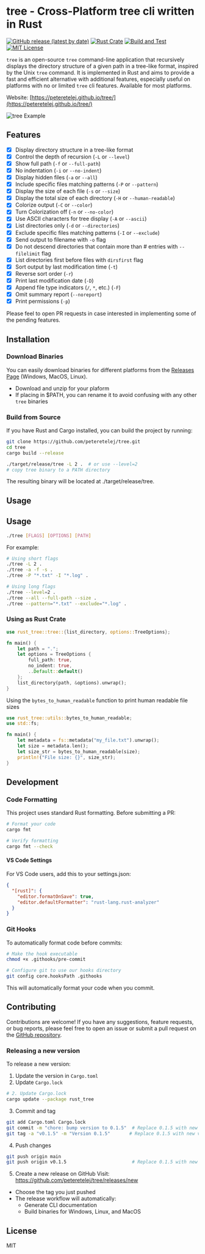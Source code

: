 # tree - Cross-Platform tree cli written in Rust

[![GitHub release (latest by date)](https://img.shields.io/github/v/release/peteretelej/tree)](https://github.com/peteretelej/tree/releases)
[![Rust Crate](https://img.shields.io/crates/v/rust_tree.svg)](https://crates.io/crates/rust_tree)
[![Build and Test](https://github.com/peteretelej/tree/actions/workflows/build.yml/badge.svg)](https://github.com/peteretelej/tree/actions/workflows/build.yml)
[![MIT License](https://img.shields.io/badge/License-MIT-blue.svg)](https://github.com/peteretelej/tree/blob/main/LICENSE)

`tree` is an open-source `tree` command-line application that recursively displays the directory structure of a given path in a tree-like format, inspired by the Unix `tree` command. It is implemented in Rust and aims to provide a fast and efficient alternative with additional features, especially useful on platforms with no or limited `tree` cli features. Available for most platforms.

Website: [https://peteretelej.github.io/tree/](https://peteretelej.github.io/tree/)

![tree Example](./example.png)

## Features

- [x] Display directory structure in a tree-like format
- [x] Control the depth of recursion (`-L` or `--level`)
- [x] Show full path (`-f` or `--full-path`)
- [x] No indentation (`-i` or `--no-indent`)
- [x] Display hidden files (`-a` or `--all`)
- [x] Include specific files matching patterns (`-P` or `--pattern`)
- [x] Display the size of each file (`-s` or `--size`)
- [x] Display the total size of each directory (`-H` or `--human-readable`)
- [x] Colorize output (`-C` or `--color`)
- [x] Turn Colorization off (`-n` or `--no-color`)
- [x] Use ASCII characters for tree display (`-A` or `--ascii`)
- [x] List directories only (`-d` or `--directories`)
- [x] Exclude specific files matching patterns (`-I` or `--exclude`)
- [x] Send output to filename with `-o` flag
- [x] Do not descend directories that contain more than # entries with `--filelimit` flag
- [x] List directories first before files with `dirsfirst` flag
- [x] Sort output by last modification time (`-t`)
- [x] Reverse sort order (`-r`)
- [x] Print last modification date (`-D`)
- [x] Append file type indicators (`/`, `*`, etc.) (`-F`)
- [x] Omit summary report (`--noreport`)
- [x] Print permissions (`-p`)

Please feel to open PR requests in case interested in implementing some of the pending features.

## Installation

### Download Binaries

You can easily download binaries for different platforms from the [Releases Page](https://github.com/peteretelej/tree/releases) (Windows, MacOS, Linux).

- Download and unzip for your plaform
- If placing in $PATH, you can rename it to avoid confusing with any other `tree` binaries

### Build from Source

If you have Rust and Cargo installed, you can build the project by running:

```sh
git clone https://github.com/peteretelej/tree.git
cd tree
cargo build --release

./target/release/tree -L 2 .  # or use --level=2
# copy tree binary to a PATH directory
```

The resulting binary will be located at ./target/release/tree.

## Usage

## Usage

```sh
./tree [FLAGS] [OPTIONS] [PATH]
```

For example:

```sh
# Using short flags
./tree -L 2 .
./tree -a -f -s .
./tree -P "*.txt" -I "*.log" .

# Using long flags
./tree --level=2 .
./tree --all --full-path --size .
./tree --pattern="*.txt" --exclude="*.log" .
```

### Using as Rust Crate

```rust
use rust_tree::tree::{list_directory, options::TreeOptions};

fn main() {
    let path = ".";
    let options = TreeOptions {
        full_path: true,
        no_indent: true,
        ..Default::default()
    };
    list_directory(path, &options).unwrap();
}
```

Using the `bytes_to_human_readable` function to print human readable file sizes

```rust
use rust_tree::utils::bytes_to_human_readable;
use std::fs;

fn main() {
    let metadata = fs::metadata("my_file.txt").unwrap();
    let size = metadata.len();
    let size_str = bytes_to_human_readable(size);
    println!("File size: {}", size_str);
}
```

## Development

### Code Formatting

This project uses standard Rust formatting. Before submitting a PR:

```bash
# Format your code
cargo fmt

# Verify formatting
cargo fmt --check
```

#### VS Code Settings

For VS Code users, add this to your settings.json:

```json
{
  "[rust]": {
    "editor.formatOnSave": true,
    "editor.defaultFormatter": "rust-lang.rust-analyzer"
  }
}
```

### Git Hooks

To automatically format code before commits:

```bash
# Make the hook executable
chmod +x .githooks/pre-commit

# Configure git to use our hooks directory
git config core.hooksPath .githooks
```

This will automatically format your code when you commit.

## Contributing

Contributions are welcome! If you have any suggestions, feature requests, or bug reports, please feel free to open an issue or submit a pull request on the [GitHub repository](https://github.com/peteretelej/tree).

### Releasing a new version

To release a new version:

1. Update the version in `Cargo.toml`
2. Update `Cargo.lock`

```bash
# 2. Update Cargo.lock
cargo update --package rust_tree
```

3. Commit and tag

```bash
git add Cargo.toml Cargo.lock
git commit -m "chore: bump version to 0.1.5"  # Replace 0.1.5 with new version
git tag -a "v0.1.5" -m "Version 0.1.5"       # Replace 0.1.5 with new version
```

4. Push changes

```bash
git push origin main
git push origin v0.1.5                        # Replace 0.1.5 with new version
```

5. Create a new release on GitHub
   Visit: https://github.com/peteretelej/tree/releases/new

- Choose the tag you just pushed
- The release workflow will automatically:
  - Generate CLI documentation
  - Build binaries for Windows, Linux, and MacOS

## License

MIT
